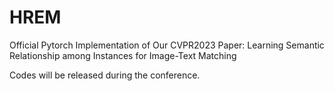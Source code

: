 # HREM

Official Pytorch Implementation of Our CVPR2023 Paper: Learning Semantic Relationship among Instances for Image-Text Matching

Codes will be released during the conference.
